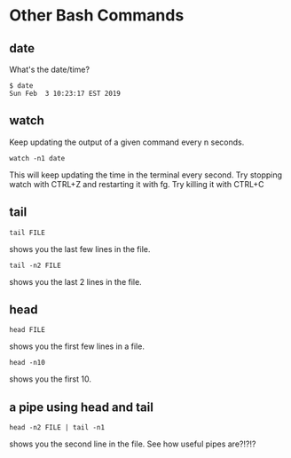 # Other Bash Commands

## date

What's the date/time?

```
$ date
Sun Feb  3 10:23:17 EST 2019
```

## watch
Keep updating the output of a given command every n seconds.

```
watch -n1 date
```

This will keep updating the time in the terminal every second.
Try stopping watch with CTRL+Z and restarting it with fg. Try killing it with CTRL+C

## tail

```
tail FILE
```

shows you the last few lines in the file.

```
tail -n2 FILE
```

shows you the last 2 lines in the file.

## head

```
head FILE
```

shows you the first few lines in a file.

```
head -n10
```

shows you the first 10.

## a pipe using head and tail

```
head -n2 FILE | tail -n1 
```

shows you the second line in the file. See how useful pipes are?!?!?
